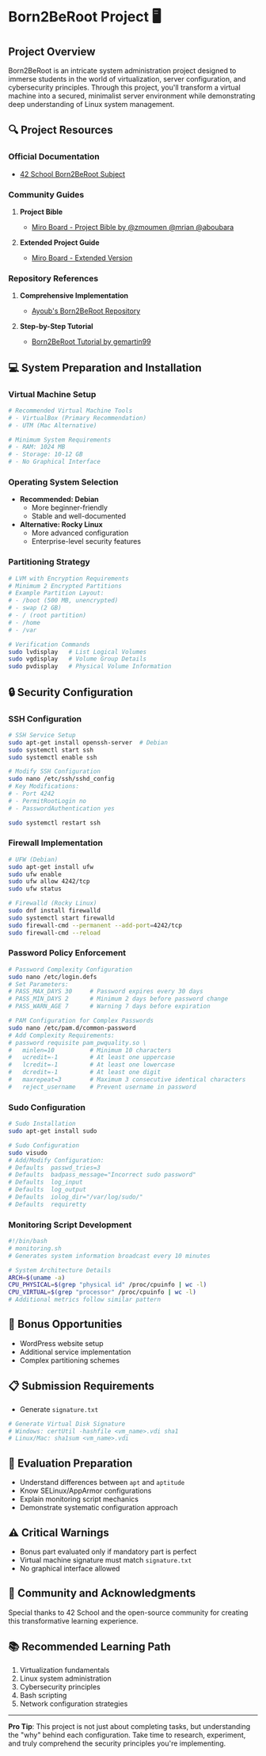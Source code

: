 # Born2BeRoot Project 🖥️

## Project Overview

Born2BeRoot is an intricate system administration project designed to immerse students in the world of virtualization, server configuration, and cybersecurity principles. Through this project, you'll transform a virtual machine into a secured, minimalist server environment while demonstrating deep understanding of Linux system management.

## 🔍 Project Resources

### Official Documentation
- [42 School Born2BeRoot Subject](en.subject.pdf)

### Community Guides
1. **Project Bible**
   - [Miro Board - Project Bible by @zmoumen @mrian @aboubara](https://miro.com/app/board/uXjVPEVHTXk=/)
   
2. **Extended Project Guide**
   - [Miro Board - Extended Version](https://miro.com/app/board/uXjVP37UxCE=/)

### Repository References
1. **Comprehensive Implementation**
   - [Ayoub's Born2BeRoot Repository](https://github.com/ayoub0x1/born2beroot/tree/main)
   
2. **Step-by-Step Tutorial**
   - [Born2BeRoot Tutorial by gemartin99](https://github.com/gemartin99/Born2beroot-Tutorial/blob/main/README_EN.md)

## 💻 System Preparation and Installation

### Virtual Machine Setup
```bash
# Recommended Virtual Machine Tools
# - VirtualBox (Primary Recommendation)
# - UTM (Mac Alternative)

# Minimum System Requirements
# - RAM: 1024 MB
# - Storage: 10-12 GB
# - No Graphical Interface
```

### Operating System Selection
- **Recommended: Debian**
  - More beginner-friendly
  - Stable and well-documented
- **Alternative: Rocky Linux**
  - More advanced configuration
  - Enterprise-level security features

### Partitioning Strategy
```bash
# LVM with Encryption Requirements
# Minimum 2 Encrypted Partitions
# Example Partition Layout:
# - /boot (500 MB, unencrypted)
# - swap (2 GB)
# - / (root partition)
# - /home
# - /var

# Verification Commands
sudo lvdisplay   # List Logical Volumes
sudo vgdisplay   # Volume Group Details
sudo pvdisplay   # Physical Volume Information
```

## 🔒 Security Configuration

### SSH Configuration
```bash
# SSH Service Setup
sudo apt-get install openssh-server  # Debian
sudo systemctl start ssh
sudo systemctl enable ssh

# Modify SSH Configuration
sudo nano /etc/ssh/sshd_config
# Key Modifications:
# - Port 4242
# - PermitRootLogin no
# - PasswordAuthentication yes

sudo systemctl restart ssh
```

### Firewall Implementation
```bash
# UFW (Debian)
sudo apt-get install ufw
sudo ufw enable
sudo ufw allow 4242/tcp
sudo ufw status

# Firewalld (Rocky Linux)
sudo dnf install firewalld
sudo systemctl start firewalld
sudo firewall-cmd --permanent --add-port=4242/tcp
sudo firewall-cmd --reload
```

### Password Policy Enforcement
```bash
# Password Complexity Configuration
sudo nano /etc/login.defs
# Set Parameters:
# PASS_MAX_DAYS 30     # Password expires every 30 days
# PASS_MIN_DAYS 2      # Minimum 2 days before password change
# PASS_WARN_AGE 7      # Warning 7 days before expiration

# PAM Configuration for Complex Passwords
sudo nano /etc/pam.d/common-password
# Add Complexity Requirements:
# password requisite pam_pwquality.so \
#   minlen=10          # Minimum 10 characters
#   ucredit=-1         # At least one uppercase
#   lcredit=-1         # At least one lowercase
#   dcredit=-1         # At least one digit
#   maxrepeat=3        # Maximum 3 consecutive identical characters
#   reject_username    # Prevent username in password
```

### Sudo Configuration
```bash
# Sudo Installation
sudo apt-get install sudo

# Sudo Configuration
sudo visudo
# Add/Modify Configuration:
# Defaults	passwd_tries=3
# Defaults	badpass_message="Incorrect sudo password"
# Defaults	log_input
# Defaults	log_output
# Defaults	iolog_dir="/var/log/sudo/"
# Defaults	requiretty
```

### Monitoring Script Development
```bash
#!/bin/bash
# monitoring.sh
# Generates system information broadcast every 10 minutes

# System Architecture Details
ARCH=$(uname -a)
CPU_PHYSICAL=$(grep "physical id" /proc/cpuinfo | wc -l)
CPU_VIRTUAL=$(grep "processor" /proc/cpuinfo | wc -l)
# Additional metrics follow similar pattern
```

## 🚀 Bonus Opportunities
- WordPress website setup
- Additional service implementation
- Complex partitioning schemes

## 📋 Submission Requirements
- Generate `signature.txt`
```bash
# Generate Virtual Disk Signature
# Windows: certUtil -hashfile <vm_name>.vdi sha1
# Linux/Mac: sha1sum <vm_name>.vdi
```

## 🧠 Evaluation Preparation
- Understand differences between `apt` and `aptitude`
- Know SELinux/AppArmor configurations
- Explain monitoring script mechanics
- Demonstrate systematic configuration approach

## ⚠️ Critical Warnings
- Bonus part evaluated only if mandatory part is perfect
- Virtual machine signature must match `signature.txt`
- No graphical interface allowed

## 🤝 Community and Acknowledgments
Special thanks to 42 School and the open-source community for creating this transformative learning experience.

## 📚 Recommended Learning Path
1. Virtualization fundamentals
2. Linux system administration
3. Cybersecurity principles
4. Bash scripting
5. Network configuration strategies

---

**Pro Tip**: This project is not just about completing tasks, but understanding the "why" behind each configuration. Take time to research, experiment, and truly comprehend the security principles you're implementing.

